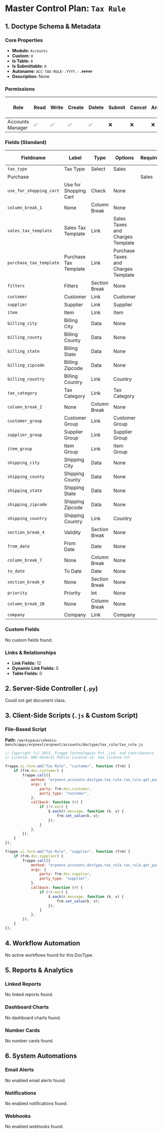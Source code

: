 # Master Control Plan: `Tax Rule`

## 1. Doctype Schema & Metadata

### Core Properties
- **Module:** `Accounts`
- **Custom:** `0`
- **Is Table:** `0`
- **Is Submittable:** `0`
- **Autoname:** `ACC-TAX-RULE-.YYYY.-.#####`
- **Description:** None

### Permissions
| Role | Read | Write | Create | Delete | Submit | Cancel | Amend | Report | Import | Export | Print | Email | Share | Set User Perms |
|---|---|---|---|---|---|---|---|---|---|---|---|---|---|---|
| Accounts Manager | ✅ | ✅ | ✅ | ✅ | ❌ | ❌ | ❌ | ✅ | ❌ | ✅ | ✅ | ✅ | ✅ | ❌ |


### Fields (Standard)
| Fieldname | Label | Type | Options | Required | Hidden | Read Only | Default | Description |
|---|---|---|---|---|---|---|---|---|
| `tax_type` | Tax Type | Select | Sales
Purchase |  |  |  | Sales | None |
| `use_for_shopping_cart` | Use for Shopping Cart | Check | None |  |  |  | 1 | None |
| `column_break_1` | None | Column Break | None |  |  |  | None | None |
| `sales_tax_template` | Sales Tax Template | Link | Sales Taxes and Charges Template |  |  |  | None | None |
| `purchase_tax_template` | Purchase Tax Template | Link | Purchase Taxes and Charges Template |  |  |  | None | None |
| `filters` | Filters | Section Break | None |  |  |  | None | None |
| `customer` | Customer | Link | Customer |  |  |  | None | None |
| `supplier` | Supplier | Link | Supplier |  |  |  | None | None |
| `item` | Item | Link | Item |  |  |  | None | None |
| `billing_city` | Billing City | Data | None |  |  |  | None | None |
| `billing_county` | Billing County | Data | None |  |  |  | None | None |
| `billing_state` | Billing State | Data | None |  |  |  | None | None |
| `billing_zipcode` | Billing Zipcode | Data | None |  |  |  | None | None |
| `billing_country` | Billing Country | Link | Country |  |  |  | None | None |
| `tax_category` | Tax Category | Link | Tax Category |  |  |  | None | None |
| `column_break_2` | None | Column Break | None |  |  |  | None | None |
| `customer_group` | Customer Group | Link | Customer Group |  |  |  | None | None |
| `supplier_group` | Supplier Group | Link | Supplier Group |  |  |  | None | None |
| `item_group` | Item Group | Link | Item Group |  |  |  | None | None |
| `shipping_city` | Shipping City | Data | None |  |  |  | None | None |
| `shipping_county` | Shipping County | Data | None |  |  |  | None | None |
| `shipping_state` | Shipping State | Data | None |  |  |  | None | None |
| `shipping_zipcode` | Shipping Zipcode | Data | None |  |  |  | None | None |
| `shipping_country` | Shipping Country | Link | Country |  |  |  | None | None |
| `section_break_4` | Validity | Section Break | None |  |  |  | None | None |
| `from_date` | From Date | Date | None |  |  |  | None | None |
| `column_break_7` | None | Column Break | None |  |  |  | None | None |
| `to_date` | To Date | Date | None |  |  |  | None | None |
| `section_break_6` | None | Section Break | None |  |  |  | None | None |
| `priority` | Priority | Int | None |  |  |  | 1 | None |
| `column_break_20` | None | Column Break | None |  |  |  | None | None |
| `company` | Company | Link | Company |  |  |  | None | None |


### Custom Fields
No custom fields found.


### Links & Relationships
- **Link Fields:** 12
- **Dynamic Link Fields:** 0
- **Table Fields:** 0

## 2. Server-Side Controller (`.py`)
Could not get document class.


## 3. Client-Side Scripts (`.js` & Custom Script)
### File-Based Script
**Path:** `/workspace/cohenix-bench/apps/erpnext/erpnext/accounts/doctype/tax_rule/tax_rule.js`
```javascript
// Copyright (c) 2015, Frappe Technologies Pvt. Ltd. and Contributors
// License: GNU General Public License v3. See license.txt

frappe.ui.form.on("Tax Rule", "customer", function (frm) {
	if (frm.doc.customer) {
		frappe.call({
			method: "erpnext.accounts.doctype.tax_rule.tax_rule.get_party_details",
			args: {
				party: frm.doc.customer,
				party_type: "customer",
			},
			callback: function (r) {
				if (!r.exc) {
					$.each(r.message, function (k, v) {
						frm.set_value(k, v);
					});
				}
			},
		});
	}
});

frappe.ui.form.on("Tax Rule", "supplier", function (frm) {
	if (frm.doc.supplier) {
		frappe.call({
			method: "erpnext.accounts.doctype.tax_rule.tax_rule.get_party_details",
			args: {
				party: frm.doc.supplier,
				party_type: "supplier",
			},
			callback: function (r) {
				if (!r.exc) {
					$.each(r.message, function (k, v) {
						frm.set_value(k, v);
					});
				}
			},
		});
	}
});

```




## 4. Workflow Automation
No active workflows found for this DocType.


## 5. Reports & Analytics
### Linked Reports
No linked reports found.


### Dashboard Charts
No dashboard charts found.


### Number Cards
No number cards found.


## 6. System Automations
### Email Alerts
No enabled email alerts found.


### Notifications
No enabled notifications found.


### Webhooks
No enabled webhooks found.
